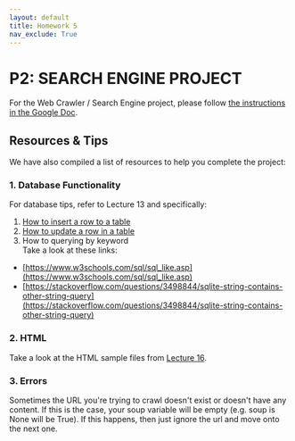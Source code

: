 ```yaml
---
layout: default
title: Homework 5
nav_exclude: True
---
```


# P2: SEARCH ENGINE PROJECT
For the Web Crawler / Search Engine project, please follow [the instructions in the Google Doc](https://docs.google.com/document/d/1-uZyL8kPUBDn8vJTSnQfi5DTW9jT4rULZmUKl-vSMpc/edit?usp=sharing).


## Resources & Tips
We have also compiled a list of resources to help you complete the project:

### 1. Database Functionality
For database tips, refer to Lecture 13 and specifically:
1. [How to insert a row to a table](https://github.com/eecs110/winter2019/blob/master/course-files/lectures/lecture_13/scripts/12_insert.py)
2. [How to update a row in a table](https://github.com/eecs110/winter2019/blob/master/course-files/lectures/lecture_13/scripts/13_update.py)
3. How to querying by keyword<br>Take a look at these links:
  * [https://www.w3schools.com/sql/sql_like.asp](https://www.w3schools.com/sql/sql_like.asp)
  * [https://stackoverflow.com/questions/3498844/sqlite-string-contains-other-string-query](https://stackoverflow.com/questions/3498844/sqlite-string-contains-other-string-query)

### 2. HTML
Take a look at the HTML sample files from [Lecture 16](https://eecs110.github.io/winter2019/course-files/lectures/lecture_16/sample_files/).

### 3. Errors
Sometimes the URL you're trying to crawl doesn't exist or doesn't have any content. If this is the case, your soup variable will be empty (e.g. soup is None will be True). If this happens, then just ignore the url and move onto the next one.